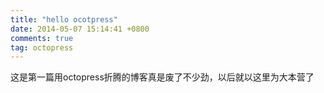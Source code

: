 ```yaml
---
title: "hello ocotpress"
date: 2014-05-07 15:14:41 +0800
comments: true
tag: octopress
---
```


这是第一篇用octopress折腾的博客真是废了不少劲，以后就以这里为大本营了
